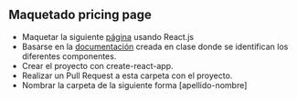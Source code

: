 Maquetado pricing page
------------------------
- Maquetar la siguiente [página](https://material-ui.com/getting-started/templates/pricing/) usando React.js
- Basarse en la [documentación](https://miro.com/app/board/o9J_kuPIBj0=/) creada en clase donde se identifican los diferentes componentes.
- Crear el proyecto con create-react-app.
- Realizar un Pull Request a esta carpeta con el proyecto.
- Nombrar la carpeta de la siguiente forma [apellido-nombre]
